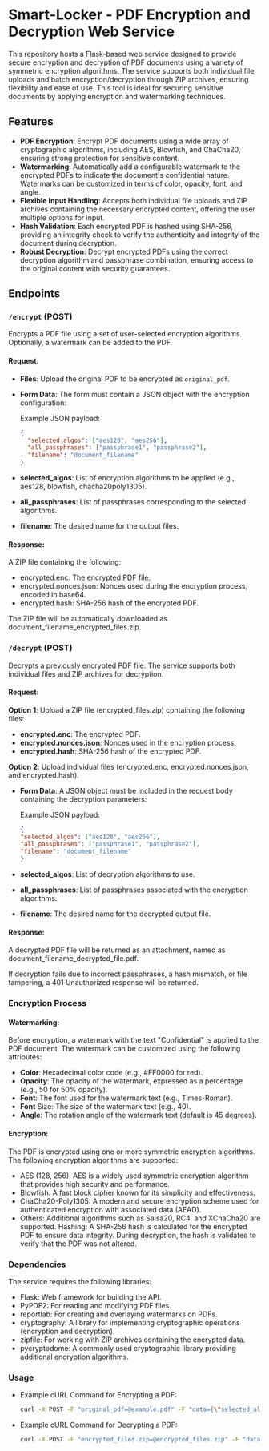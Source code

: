 # Smart-Locker - PDF Encryption and Decryption Web Service

This repository hosts a Flask-based web service designed to provide secure encryption and decryption of PDF documents using a variety of symmetric encryption algorithms. The service supports both individual file uploads and batch encryption/decryption through ZIP archives, ensuring flexibility and ease of use. This tool is ideal for securing sensitive documents by applying encryption and watermarking techniques.

## Features

- **PDF Encryption**: Encrypt PDF documents using a wide array of cryptographic algorithms, including AES, Blowfish, and ChaCha20, ensuring strong protection for sensitive content.
- **Watermarking**: Automatically add a configurable watermark to the encrypted PDFs to indicate the document's confidential nature. Watermarks can be customized in terms of color, opacity, font, and angle.
- **Flexible Input Handling**: Accepts both individual file uploads and ZIP archives containing the necessary encrypted content, offering the user multiple options for input.
- **Hash Validation**: Each encrypted PDF is hashed using SHA-256, providing an integrity check to verify the authenticity and integrity of the document during decryption.
- **Robust Decryption**: Decrypt encrypted PDFs using the correct decryption algorithm and passphrase combination, ensuring access to the original content with security guarantees.

## Endpoints

### `/encrypt` (POST)
Encrypts a PDF file using a set of user-selected encryption algorithms. Optionally, a watermark can be added to the PDF.

#### Request:

- **Files**: Upload the original PDF to be encrypted as `original_pdf`.
- **Form Data**: The form must contain a JSON object with the encryption configuration:
  
  Example JSON payload:
  ```json
  {
    "selected_algos": ["aes128", "aes256"],
    "all_passphrases": ["passphrase1", "passphrase2"],
    "filename": "document_filename"
  }

- **selected_algos**: List of encryption algorithms to be applied (e.g., aes128, blowfish, chacha20poly1305).
- **all_passphrases**: List of passphrases corresponding to the selected algorithms.
- **filename**: The desired name for the output files.
#### Response:
A ZIP file containing the following:

- encrypted.enc: The encrypted PDF file.
- encrypted.nonces.json: Nonces used during the encryption process, encoded in base64.
- encrypted.hash: SHA-256 hash of the encrypted PDF.

The ZIP file will be automatically downloaded as document_filename_encrypted_files.zip.

### `/decrypt` (POST)
Decrypts a previously encrypted PDF file. The service supports both individual files and ZIP archives for decryption.

#### Request:
**Option 1**: Upload a ZIP file (encrypted_files.zip) containing the following files:

- **encrypted.enc**: The encrypted PDF.
- **encrypted.nonces.json**: Nonces used in the encryption process.
- **encrypted.hash**: SHA-256 hash of the encrypted PDF.

**Option 2**: Upload individual files (encrypted.enc, encrypted.nonces.json, and encrypted.hash).

- **Form Data**: A JSON object must be included in the request body containing the decryption parameters:

    Example JSON payload:
    ```json
    {
    "selected_algos": ["aes128", "aes256"],
    "all_passphrases": ["passphrase1", "passphrase2"],
    "filename": "document_filename"
    }
    ```
- **selected_algos**: List of decryption algorithms to use.
- **all_passphrases**: List of passphrases associated with the encryption algorithms.
- **filename**: The desired name for the decrypted output file.

#### Response:
A decrypted PDF file will be returned as an attachment, named as document_filename_decrypted_file.pdf.

If decryption fails due to incorrect passphrases, a hash mismatch, or file tampering, a 401 Unauthorized response will be returned.

### Encryption Process

#### Watermarking:
Before encryption, a watermark with the text "Confidential" is applied to the PDF document. The watermark can be customized using the following attributes:

- **Color**: Hexadecimal color code (e.g., #FF0000 for red).
- **Opacity**: The opacity of the watermark, expressed as a percentage (e.g., 50 for 50% opacity).
- **Font**: The font used for the watermark text (e.g., Times-Roman).
- **Font** Size: The size of the watermark text (e.g., 40).
- **Angle**: The rotation angle of the watermark text (default is 45 degrees).

#### Encryption:
The PDF is encrypted using one or more symmetric encryption algorithms. The following encryption algorithms are supported:

- AES (128, 256): AES is a widely used symmetric encryption algorithm that provides high security and performance.
- Blowfish: A fast block cipher known for its simplicity and effectiveness.
- ChaCha20-Poly1305: A modern and secure encryption scheme used for authenticated encryption with associated data (AEAD).
- Others: Additional algorithms such as Salsa20, RC4, and XChaCha20 are supported.
Hashing:
A SHA-256 hash is calculated for the encrypted PDF to ensure data integrity. During decryption, the hash is validated to verify that the PDF was not altered.


### Dependencies
The service requires the following libraries:

- Flask: Web framework for building the API.
- PyPDF2: For reading and modifying PDF files.
- reportlab: For creating and overlaying watermarks on PDFs.
- cryptography: A library for implementing cryptographic operations (encryption and decryption).
- zipfile: For working with ZIP archives containing the encrypted data.
- pycryptodome: A commonly used cryptographic library providing additional encryption algorithms.

### Usage
- Example cURL Command for Encrypting a PDF:
    ```bash
    curl -X POST -F "original_pdf=@example.pdf" -F "data={\"selected_algos\": [\"aes128\"], \"all_passphrases\": [\"passphrase1\"], \"filename\": \"example_file\"}" http://localhost:5000/encrypt --output encrypted_files.zip
    ```

- Example cURL Command for Decrypting a PDF:
    ```bash
    curl -X POST -F "encrypted_files.zip=@encrypted_files.zip" -F "data={\"selected_algos\": [\"aes12
    ```